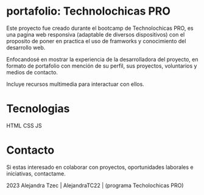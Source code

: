 # portafolio: Technolochicas PRO 

Este proyecto fue creado durante el bootcamp de Technolochicas PRO, es una pagina web responsiva (adaptable de diversos dispositivos) con el proposito de poner en practica el uso de framworks y conocimiento del desarrollo web.

Enfocandosé en mostrar la experiencia de la desarrolladora del proyecto, en formato de portafolio con mención de su perfil, sus proyectos, voluntarios y medios de contacto.

Incluye recursos multimedia para interactuar con ellos.

# Tecnologias

HTML
CSS
JS

# Contacto

Si estas interesado en colaborar con proyectos, oportunidades laborales e iniciativas, contactame.

2023 Alejandra Tzec | AlejandraTC22 | (programa Techolochicas PRO)
